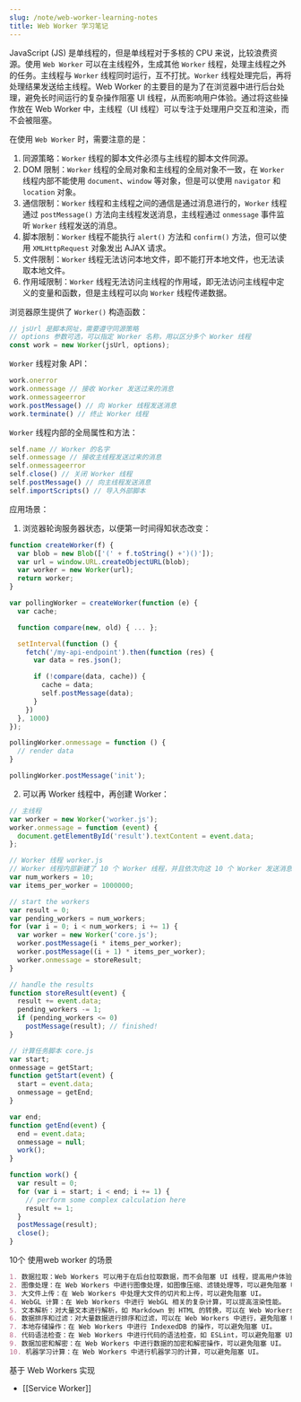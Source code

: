 ```yaml
---
slug: /note/web-worker-learning-notes
title: Web Worker 学习笔记
---
```

JavaScript (JS) 是单线程的，但是单线程对于多核的 CPU 来说，比较浪费资源。使用 `Web Worker` 可以在主线程外，生成其他 `Worker` 线程，处理主线程之外的任务。主线程与 `Worker` 线程同时运行，互不打扰。`Worker` 线程处理完后，再将处理结果发送给主线程。Web Worker 的主要目的是为了在浏览器中进行后台处理，避免长时间运行的复杂操作阻塞 UI 线程，从而影响用户体验。通过将这些操作放在 Web Worker 中，主线程（UI 线程）可以专注于处理用户交互和渲染，而不会被阻塞。

在使用 `Web Worker` 时，需要注意的是：
1. 同源策略：`Worker` 线程的脚本文件必须与主线程的脚本文件同源。
2. DOM 限制：`Worker` 线程的全局对象和主线程的全局对象不一致，在 `Worker` 线程内部不能使用 `document`、`window` 等对象，但是可以使用 `navigator` 和 `location` 对象。
3. 通信限制：`Worker` 线程和主线程之间的通信是通过消息进行的，`Worker` 线程通过 `postMessage()` 方法向主线程发送消息，主线程通过 `onmessage` 事件监听 `Worker` 线程发送的消息。
4. 脚本限制：`Worker` 线程不能执行 `alert()` 方法和 `confirm()` 方法，但可以使用 `XMLHttpRequest` 对象发出 AJAX 请求。
5. 文件限制：`Worker` 线程无法访问本地文件，即不能打开本地文件，也无法读取本地文件。
6. 作用域限制：`Worker` 线程无法访问主线程的作用域，即无法访问主线程中定义的变量和函数，但是主线程可以向 `Worker` 线程传递数据。

浏览器原生提供了 `Worker()` 构造函数：

```javascript
// jsUrl 是脚本网址，需要遵守同源策略
// options 参数可选，可以指定 Worker 名称，用以区分多个 Worker 线程
const work = new Worker(jsUrl, options);
```

`Worker` 线程对象 API：

```javascript
work.onerror
work.onmessage // 接收 Worker 发送过来的消息
work.onmessageerror
work.postMessage() // 向 Worker 线程发送消息
work.terminate() // 终止 Worker 线程
```

`Worker` 线程内部的全局属性和方法：

```javascript
self.name // Worker 的名字
self.onmessage // 接收主线程发送过来的消息
self.onmessageerror
self.close() // 关闭 Worker 线程
self.postMessage() // 向主线程发送消息
self.importScripts() // 导入外部脚本
```

应用场景：

1. 浏览器轮询服务器状态，以便第一时间得知状态改变：

```javascript
function createWorker(f) {
  var blob = new Blob(['(' + f.toString() +')()']);
  var url = window.URL.createObjectURL(blob);
  var worker = new Worker(url);
  return worker;
}

var pollingWorker = createWorker(function (e) {
  var cache;

  function compare(new, old) { ... };

  setInterval(function () {
    fetch('/my-api-endpoint').then(function (res) {
      var data = res.json();

      if (!compare(data, cache)) {
        cache = data;
        self.postMessage(data);
      }
    })
  }, 1000)
});

pollingWorker.onmessage = function () {
  // render data
}

pollingWorker.postMessage('init');
```

2. 可以再 Worker 线程中，再创建 Worker：

```javascript
// 主线程
var worker = new Worker('worker.js');
worker.onmessage = function (event) {
  document.getElementById('result').textContent = event.data;
};
```

```javascript
// Worker 线程 worker.js
// Worker 线程内部新建了 10 个 Worker 线程，并且依次向这 10 个 Worker 发送消息，告知了计算的起点和终点
var num_workers = 10;
var items_per_worker = 1000000;

// start the workers
var result = 0;
var pending_workers = num_workers;
for (var i = 0; i < num_workers; i += 1) {
  var worker = new Worker('core.js');
  worker.postMessage(i * items_per_worker);
  worker.postMessage((i + 1) * items_per_worker);
  worker.onmessage = storeResult;
}

// handle the results
function storeResult(event) {
  result += event.data;
  pending_workers -= 1;
  if (pending_workers <= 0)
    postMessage(result); // finished!
}
```

```javascript
// 计算任务脚本 core.js
var start;
onmessage = getStart;
function getStart(event) {
  start = event.data;
  onmessage = getEnd;
}

var end;
function getEnd(event) {
  end = event.data;
  onmessage = null;
  work();
}

function work() {
  var result = 0;
  for (var i = start; i < end; i += 1) {
    // perform some complex calculation here
    result += 1;
  }
  postMessage(result);
  close();
}
```

10个 使用web worker 的场景
```markdown
1. 数据拉取：Web Workers 可以用于在后台拉取数据，而不会阻塞 UI 线程，提高用户体验。
2. 图像处理：在 Web Workers 中进行图像处理，如图像压缩、滤镜处理等，可以避免阻塞 UI。
3. 大文件上传：在 Web Workers 中处理大文件的切片和上传，可以避免阻塞 UI。
4. WebGL 计算：在 Web Workers 中进行 WebGL 相关的复杂计算，可以提高渲染性能。
5. 文本解析：对大量文本进行解析，如 Markdown 到 HTML 的转换，可以在 Web Workers 中进行。
6. 数据排序和过滤：对大量数据进行排序和过滤，可以在 Web Workers 中进行，避免阻塞 UI。
7. 本地存储操作：在 Web Workers 中进行 IndexedDB 的操作，可以避免阻塞 UI。
8. 代码语法检查：在 Web Workers 中进行代码的语法检查，如 ESLint，可以避免阻塞 UI。
9. 数据加密和解密：在 Web Workers 中进行数据的加密和解密操作，可以避免阻塞 UI。
10. 机器学习计算：在 Web Workers 中进行机器学习的计算，可以避免阻塞 UI。
```

基于 Web Workers 实现
- [[Service Worker]]
